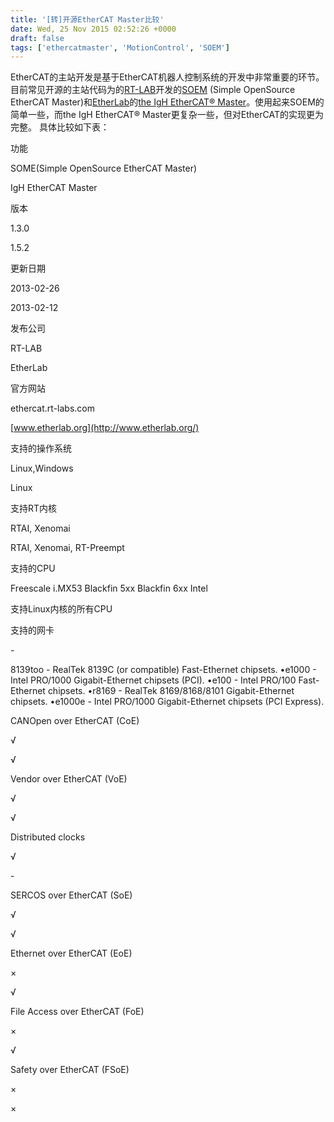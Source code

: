 ```yaml
---
title: '[转]开源EtherCAT Master比较'
date: Wed, 25 Nov 2015 02:52:26 +0000
draft: false
tags: ['ethercatmaster', 'MotionControl', 'SOEM']
---
```


EtherCAT的主站开发是基于EtherCAT机器人控制系统的开发中非常重要的环节。目前常见开源的主站代码为的[RT-LAB](http://www.rt-labs.com/)开发的[SOEM](http://ethercat.rt-labs.com/ethercat) (Simple OpenSource EtherCAT Master)和[EtherLab](http://www.etherlab.org/)的[the IgH EtherCAT® Master](http://www.etherlab.org/)。使用起来SOEM的简单一些，而the IgH EtherCAT® Master更复杂一些，但对EtherCAT的实现更为完整。 具体比较如下表：

功能

SOME(Simple OpenSource EtherCAT Master)

IgH EtherCAT Master

版本

1.3.0

1.5.2

更新日期

2013-02-26

2013-02-12

发布公司

RT-LAB

EtherLab

官方网站

ethercat.rt-labs.com

[www.etherlab.org](http://www.etherlab.org/)

支持的操作系统

Linux,Windows

Linux

支持RT内核

RTAI, Xenomai

RTAI, Xenomai, RT-Preempt

支持的CPU

Freescale i.MX53 Blackfin 5xx Blackfin 6xx Intel

支持Linux内核的所有CPU

支持的网卡

\-

8139too - RealTek 8139C (or compatible) Fast-Ethernet chipsets. •e1000 - Intel PRO/1000 Gigabit-Ethernet chipsets (PCI). •e100 - Intel PRO/100 Fast-Ethernet chipsets. •r8169 - RealTek 8169/8168/8101 Gigabit-Ethernet chipsets. •e1000e - Intel PRO/1000 Gigabit-Ethernet chipsets (PCI Express).

CANOpen over EtherCAT (CoE)

√

√

Vendor over EtherCAT (VoE)

√

√

Distributed clocks

√

\-

SERCOS over EtherCAT (SoE)

√

√

Ethernet over EtherCAT (EoE)

×

√

File Access over EtherCAT (FoE)

×

√

Safety over EtherCAT (FSoE)

×

×